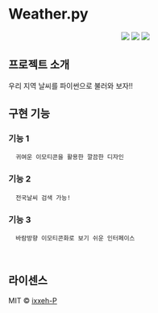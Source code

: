 #  Weather.py

<div align="center">
   <img src="https://img.shields.io/badge/Visual Studio Code-007ACC?style=flat&logo=visualstudiocode&logoColor=white"/>
   <img src="https://img.shields.io/badge/Python-3776AB?style=flat&logo=python&logoColor=white"/>
   <img src="https://img.shields.io/badge/NAVER-03C75A?style=flat&logo=naver&logoColor=white"/>
</div>

## 프로젝트 소개
우리 지역 날씨를 파이썬으로 불러와 보자!!
<br>

## 구현 기능

### 기능 1
      귀여운 이모티콘을 활용한 깔끔한 디자인
### 기능 2
      전국날씨 검색 가능!
### 기능 3
      바람방향 이모티콘화로 보기 쉬운 인터페이스
<br>

## 라이센스

MIT &copy; [ixxeh-P](https://www.github.com/ixxeh-p)

